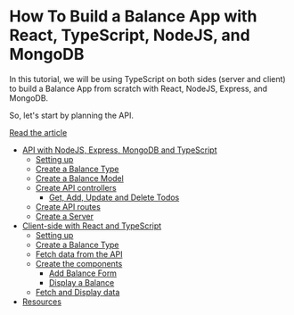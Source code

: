 # How To Build a Balance App with React, TypeScript, NodeJS, and MongoDB

In this tutorial, we will be using TypeScript on both sides (server and client) to build a Balance App from scratch with React, NodeJS, Express, and MongoDB.

So, let's start by planning the API.

[Read the article](https://www.ibrahima-ndaw.com/fr/blog/advanced-typescript-cheat-sheet/)

- [API with NodeJS, Express, MongoDB and TypeScript](#api-with-nodejs-express-mongodb-and-typescript)
  - [Setting up](#setting-up)
  - [Create a Balance Type](#create-a-balance-type)
  - [Create a Balance Model](#create-a-balance-model)
  - [Create API controllers](#create-api-controllers)
    - [Get, Add, Update and Delete Todos](#get-add-update-and-delete-todos)
  - [Create API routes](#create-api-routes)
  - [Create a Server](#create-a-server)
- [Client-side with React and TypeScript](#client-side-with-react-and-typescript)
  - [Setting up](#setting-up-1)
  - [Create a Balance Type](#create-a-balance-type-1)
  - [Fetch data from the API](#fetch-data-from-the-api)
  - [Create the components](#create-the-components)
    - [Add Balance Form](#add-balance-form)
    - [Display a Balance](#display-a-balance)
  - [Fetch and Display data](#fetch-and-display-data)
- [Resources](#resources)
